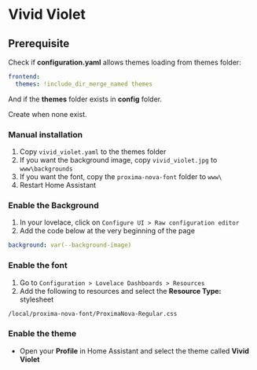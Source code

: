 # Vivid Violet

## Prerequisite

Check if **configuration.yaml** allows themes loading from themes folder:

```yaml
frontend:
  themes: !include_dir_merge_named themes
```

And if the **themes** folder exists in **config** folder.

Create when none exist.

### Manual installation

1. Copy `vivid_violet.yaml` to the themes folder
2. If you want the background image, copy `vivid_violet.jpg` to `www\backgrounds`
3. If you want the font, copy the `proxima-nova-font` folder to `www\`
4. Restart Home Assistant

### Enable the Background

1. In your lovelace, click on `Configure UI > Raw configuration editor`
2. Add the code below at the very beginning of the page

```yaml
background: var(--background-image)
```

### Enable the font

1. Go to `Configuration > Lovelace Dashboards > Resources`
2. Add the following to resources and select the **Resource Type:** stylesheet

```html
/local/proxima-nova-font/ProximaNova-Regular.css
```

### Enable the theme

- Open your **Profile** in Home Assistant and select the theme called **Vivid Violet**
